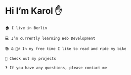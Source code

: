# Hi I’m Karol ✋

    🏠 I live in Berlin

    💻 I’m currently learning Web Development 

    📚 & 🚴‍♂️ In my free time I like to read and ride my bike 
        
    🧐 Check out my projects

    ❓ If you have any questions, please contact me 








<!--
**karolwasemann/karolwasemann** is a ✨ _special_ ✨ repository because its `README.md` (this file) appears on your GitHub profile.

Here are some ideas to get you started:

- 🔭 I’m currently working on ...
- 🌱 I’m currently learning ...
- 👯 I’m looking to collaborate on ...
- 🤔 I’m looking for help with ...
- 💬 Ask me about ...
- 📫 How to reach me: ...
- 😄 Pronouns: ...
- ⚡ Fun fact: ...
-->
